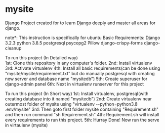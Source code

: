 # mysite
Django Project created for to learn Django deeply and master all areas for django.

note*: This instruction is specifically for ubuntu
Basic Requirements:
Django 3.2.3
python 3.8.5
postgresql
psycopg2
Pillow
django-crispy-forms
django-cleanup

To run this project (In Detailed way)<br>
1st: Clone this repository in any computer's folder.
2nd: Install virtualenv
3rd: Activate virtualenv
4th: Install all basic requirements(can be done using "mysite/mysite/requirement.txt" but do manually postgresql with creating new server and database name "mysitedb")
5th: Create superuser for django-admin panel
6th: Next in virtualenv runserver for this project 

To run this project (In Short way)
1st: Install virtualenv, postgresql(with creating database into it named "mysitedb")
2nd: Create virtualenv near outermost folder of mysite using "virtualenv --python=python3.8 .env/mysite"
3rd: Then goto first folder mysite containing "Requirement.sh" and then run command "sh Requirement.sh"
4th: Requirement.sh will install every requirements to run this project.
5th: Hurray Done! Now run the serve in virtaulenv (mysite)


